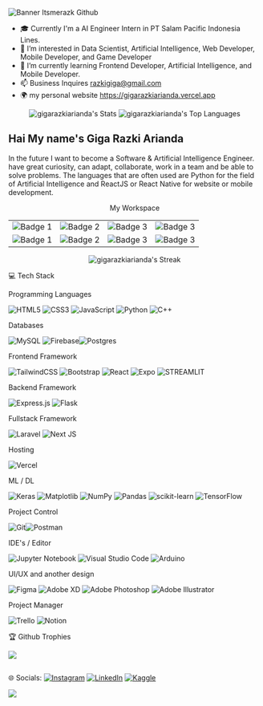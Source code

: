 ![Banner Itsmerazk Github](https://github.com/gigarazkiarianda/gigarazkiarianda/assets/75737741/77892912-2585-4b7a-bb5d-43790aa54dc8)



* 🎓 Currently I'm a AI Engineer Intern in PT Salam Pacific Indonesia Lines.
* 👀 I’m interested in Data Scientist, Artificial Intelligence, Web Developer, Mobile Developer, and Game Developer
* 🌱 I’m currently learning Frontend Developer, Artificial Intelligence, and Mobile Developer.
* 📫 Business Inquires razkigiga@gmail.com
* 🌍 my personal website https://gigarazkiarianda.vercel.app




 <p align="center">
  <img src="https://github-readme-stats.vercel.app/api?username=gigarazkiarianda&theme=vue-dark&show_icons=true&hide_border=true&count_private=true" alt="gigarazkiarianda's Stats">
  <img src="https://github-readme-stats.vercel.app/api/top-langs/?username=gigarazkiarianda&theme=vue-dark&show_icons=true&hide_border=true&layout=compact&langs_count=6" alt="gigarazkiarianda's Top Languages">

  
</p>

## Hai My name's Giga Razki Arianda 

In the future I want to become a Software & Artificial Intelligence Engineer. have great curiosity, can adapt, collaborate, work in a team and be able to solve problems. The languages ​​that are often used are Python for the field of Artificial Intelligence and ReactJS or React Native for website or mobile development.

<p align="center">My Workspace</p>
<p >
  <table align="center">
    <tr>
      <td><img src="https://img.shields.io/badge/Asus%20TUF_A15-ED1C24?style=for-the-badge&logo=asus&logoColor=white" alt="Badge 1"></td>
      <td><img src="https://img.shields.io/badge/AMD%20RYZEN%205_4600H-ED1C24?style=for-the-badge&logo=amd&logoColor=white" alt="Badge 2"></td>
      <td><img src="https://img.shields.io/badge/NVIDIA%20GTX%20_1650-ED1C24?style=for-the-badge&logo=nvidia&logoColor=white" alt="Badge 3"></td>
      <td><img src="https://img.shields.io/badge/WINDOWS%2011_HOME-ED1C24?style=for-the-badge&logo=windows&logoColor=white" alt="Badge 3"></td>
    </tr>
     <tr>
      <td><img src="https://img.shields.io/badge/ASRock%20B550M_HVS SE-ED1C24?style=for-the-badge&logo=asrock&logoColor=white" alt="Badge 1"></td>
      <td><img src="https://img.shields.io/badge/AMD%20RYZEN%205_3600H-ED1C24?style=for-the-badge&logo=amd&logoColor=white" alt="Badge 2"></td>
      <td><img src="https://img.shields.io/badge/NVIDIA%20GTX%20_1660 SUPER-ED1C24?style=for-the-badge&logo=nvidia&logoColor=white" alt="Badge 3"></td>
      <td><img src="https://img.shields.io/badge/WINDOWS%2010_HOME-ED1C24?style=for-the-badge&logo=windows&logoColor=white" alt="Badge 3"></td>
    </tr>
  </table>
</p>

<p align="center">
  <img src="https://github-readme-streak-stats.herokuapp.com/?user=gigarazkiarianda&theme=vue-dark&hide_border=true" alt="gigarazkiarianda's Streak">
</p>

                                                                                         
💻 Tech Stack 

Programming Languages

![HTML5](https://img.shields.io/badge/html5-%23E34F26.svg?style=for-the-badge&logo=html5&logoColor=white) ![CSS3](https://img.shields.io/badge/css3-%231572B6.svg?style=for-the-badge&logo=css3&logoColor=white) ![JavaScript](https://img.shields.io/badge/javascript-%23323330.svg?style=for-the-badge&logo=javascript&logoColor=%23F7DF1E) ![Python](https://img.shields.io/badge/python-3670A0?style=for-the-badge&logo=python&logoColor=ffdd54) ![C++](https://img.shields.io/badge/c++-%2300599C.svg?style=for-the-badge&logo=c%2B%2B&logoColor=white)

Databases 

![MySQL](https://img.shields.io/badge/mysql-4479A1.svg?style=for-the-badge&logo=mysql&logoColor=white) ![Firebase](https://img.shields.io/badge/firebase-a08021?style=for-the-badge&logo=firebase&logoColor=ffcd34)![Postgres](https://img.shields.io/badge/postgres-%23316192.svg?style=for-the-badge&logo=postgresql&logoColor=white)

Frontend Framework 

![TailwindCSS](https://img.shields.io/badge/tailwindcss-%2338B2AC.svg?style=for-the-badge&logo=tailwind-css&logoColor=white) ![Bootstrap](https://img.shields.io/badge/bootstrap-%238511FA.svg?style=for-the-badge&logo=bootstrap&logoColor=white) ![React](https://img.shields.io/badge/react-%2320232a.svg?style=for-the-badge&logo=react&logoColor=%2361DAFB) ![Expo](https://img.shields.io/badge/expo-1C1E24?style=for-the-badge&logo=expo&logoColor=#D04A37)  ![STREAMLIT](https://img.shields.io/badge/Streamlit-FF4B4B?style=for-the-badge&logo=Streamlit&logoColor=white)


Backend Framework 

![Express.js](https://img.shields.io/badge/express.js-%23404d59.svg?style=for-the-badge&logo=express&logoColor=%2361DAFB) ![Flask](https://img.shields.io/badge/Flask-000000?style=for-the-badge&logo=flask&logoColor=white)

Fullstack Framework

![Laravel](https://img.shields.io/badge/laravel-%23FF2D20.svg?style=for-the-badge&logo=laravel&logoColor=white) ![Next JS](https://img.shields.io/badge/Next-black?style=for-the-badge&logo=next.js&logoColor=white)

Hosting 

![Vercel](https://img.shields.io/badge/vercel-%23000000.svg?style=for-the-badge&logo=vercel&logoColor=white)


ML / DL 

![Keras](https://img.shields.io/badge/Keras-%23D00000.svg?style=for-the-badge&logo=Keras&logoColor=white) ![Matplotlib](https://img.shields.io/badge/Matplotlib-%23ffffff.svg?style=for-the-badge&logo=Matplotlib&logoColor=black) ![NumPy](https://img.shields.io/badge/numpy-%23013243.svg?style=for-the-badge&logo=numpy&logoColor=white) ![Pandas](https://img.shields.io/badge/pandas-%23150458.svg?style=for-the-badge&logo=pandas&logoColor=white) ![scikit-learn](https://img.shields.io/badge/scikit--learn-%23F7931E.svg?style=for-the-badge&logo=scikit-learn&logoColor=white) ![TensorFlow](https://img.shields.io/badge/TensorFlow-%23FF6F00.svg?style=for-the-badge&logo=TensorFlow&logoColor=white)

Project Control

![Git](https://img.shields.io/badge/git-%23F05033.svg?style=for-the-badge&logo=git&logoColor=white)![Postman](https://img.shields.io/badge/Postman-FF6C37?style=for-the-badge&logo=postman&logoColor=white)

 IDE's / Editor
 
![Jupyter Notebook](https://img.shields.io/badge/jupyter-%23FA0F00.svg?style=for-the-badge&logo=jupyter&logoColor=white) ![Visual Studio Code](https://img.shields.io/badge/Visual%20Studio%20Code-0078d7.svg?style=for-the-badge&logo=visual-studio-code&logoColor=white)     ![Arduino](https://img.shields.io/badge/-Arduino-00979D?style=for-the-badge&logo=Arduino&logoColor=white)

UI/UX and another design

![Figma](https://img.shields.io/badge/figma-%23F24E1E.svg?style=for-the-badge&logo=figma&logoColor=white) ![Adobe XD](https://img.shields.io/badge/Adobe%20XD-470137?style=for-the-badge&logo=Adobe%20XD&logoColor=#FF61F6) ![Adobe Photoshop](https://img.shields.io/badge/adobe%20photoshop-%2331A8FF.svg?style=for-the-badge&logo=adobe%20photoshop&logoColor=white) ![Adobe Illustrator](https://img.shields.io/badge/adobe%20illustrator-%23FF9A00.svg?style=for-the-badge&logo=adobe%20illustrator&logoColor=white)

Project Manager 

![Trello](https://img.shields.io/badge/Trello-%23026AA7.svg?style=for-the-badge&logo=Trello&logoColor=white) ![Notion](https://img.shields.io/badge/Notion-%23000000.svg?style=for-the-badge&logo=notion&logoColor=white) 


           
🏆 Github Trophies 

![](https://github-trophies.vercel.app/?username=gigarazkiarianda)

##
🌐 Socials:
[![Instagram](https://img.shields.io/badge/Instagram-%23E4405F.svg?logo=Instagram&logoColor=white)](https://www.instagram.com/gigarazkiarianda/) 
[![LinkedIn](https://img.shields.io/badge/LinkedIn-%230077B5.svg?logo=linkedin&logoColor=white)](https://www.linkedin.com/in/gigarazkiarianda/)
[![Kaggle](https://img.shields.io/badge/Kaggle-035a7d?style=for-the-badge&logo=kaggle&logoColor=white)](https://www.kaggle.com/gigarazki)



![](https://komarev.com/ghpvc/?username=gigarazkiarianda&color=green)


